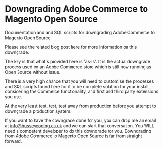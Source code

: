 # Downgrading Adobe Commerce to Magento Open Source

Documentation and and SQL scripts for downgrading Adobe Commerce to Magento Open Source

Please see the related blog post here for more information on this downgrade.

The key is that what's provided here is 'as-is'. It is the actual downgrade process used on an Adobe Commerce store which is still now running as Open Source without issue.

There is a very high chance that you will need to customise the processes and SQL scripts found here for it to be complete solution for your install, considering the Commerce functionality, and first and third party extensions you use.

At the very least test, test, test away from production before you attempt to downgrade a production system.

If you want to have the downgrade done for you, you can drop me an email at info@husseycoding.co.uk and we can start that conversation.  You WILL need a competent developer to do this downgrade for you. Downgrading from Adobe Commerce to Magento Open Source is far from straight forward.
